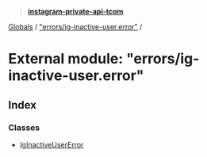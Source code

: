 > **[instagram-private-api-tcom](../README.md)**

[Globals](../README.md) / ["errors/ig-inactive-user.error"](_errors_ig_inactive_user_error_.md) /

# External module: "errors/ig-inactive-user.error"

## Index

### Classes

* [IgInactiveUserError](../classes/_errors_ig_inactive_user_error_.iginactiveusererror.md)